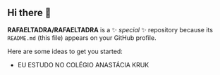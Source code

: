 ## Hi there 👋


**RAFAELTADRA/RAFAELTADRA** is a ✨ _special_ ✨ repository because its `README.md` (this file) appears on your GitHub profile.

Here are some ideas to get you started:


- EU ESTUDO NO COLÉGIO ANASTÁCIA KRUK

